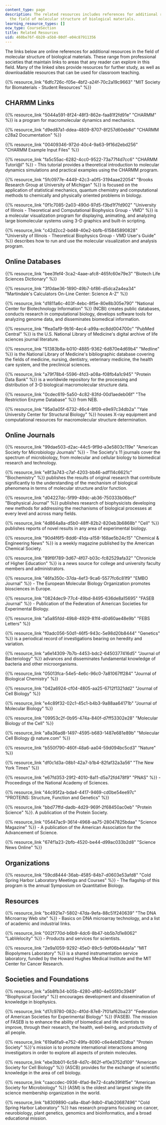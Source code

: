 ```yaml
---
content_type: page
description: The related resources includes references for additional resources in
  the field of molecular structure of biological materials.
learning_resource_types: []
ocw_type: CourseSection
title: Related Resources
uid: 460be76f-6b20-a5b8-80df-e04c87911356
---
```


The links below are online references for additional resources in the field of molecular structure of biological materials. These range from professional societies that maintain links to areas that any reader can explore in this field. Many of the linked sites provide resources for further study, as well as downloadable resources that can be used for classroom teaching.

{{% resource_link "6dfc726c-f05e-4bf2-a24f-70c2a19c9663" "MIT Society for Biomaterials - Student Resources" %}}

CHARMM Links
------------

{{% resource_link "5044a591-8f24-48f3-862e-faa81f2fd91e" "CHARMM" %}} is a program for macromolecular dynamics and mechanics.

{{% resource_link "d9ed87a1-ddea-4809-8707-8f257d60eb8d" "CHARMM c28a2 Documentation" %}}

{{% resource_link "00409346-972d-40c4-9a63-9f16d2ebd256" "CHARMM Example Input Files" %}}

{{% resource_link "fa5c55ac-6282-4cc0-9522-73a77f4d7cc6" "CHARMM Tutori@l" %}} - This tutorial provides a theoretical introduction to molecular dynamics simulations and practical examples using the CHARMM program.

{{% resource_link "5fc0977e-4449-42c3-a0f5-3194aae22054" "Brooks Research Group at University of Michigan" %}} is focused on the application of statistical mechanics, quantum chemistry and computational methods to chemically and physically oriented problems in biology.

{{% resource_link "0f1c7085-2a03-490d-97d5-f3bd1f7fd902" "University of Illinois - Theoretical and Computational Biophysics Group - VMD" %}} is a molecular visualization program for displaying, animating, and analyzing large biomolecular systems using 3-D graphics and built-in scripting.

{{% resource_link "c42d2cc2-bd48-40e2-bbfb-615845890828" "University of Illinois - Theoretical Biophysics Group - VMD User's Guide" %}} describes how to run and use the molecular visualization and analysis program.

Online Databases
----------------

{{% resource_link "bee3fef4-3ca2-4aae-afc8-465fc60e79e3" "Biotech Life Sciences Dictionary" %}}

{{% resource_link "3f0dae36-1890-49b7-bf86-d5dca2a4ea34" "Martindale's Calculators On-Line Center: Science A-Z" %}}

{{% resource_link "d1811a6c-403f-4ebc-8f5e-80e8b305e790" "National Center for Biotechnology Information" %}} (NCBI) creates public databases, conducts research in computational biology, develops software tools for analyzing genome data, and disseminates biomedical information.

{{% resource_link "ffea0af9-9b16-4ec4-a99a-ec8dd004700c" "PubMed Central" %}} is the U.S. National Library of Medicine's digital archive of life sciences journal literature.

{{% resource_link "51383b8a-b010-4885-9362-6d870e4d69b4" "Medline" %}} is the National Library of Medicine's bibliographic database covering the fields of medicine, nursing, dentistry, veterinary medicine, the health care system, and the preclinical sciences.

{{% resource_link "a79f78b4-5596-4fd3-a08a-f08fb4a1c945" "Protein Data Bank" %}} is a worldwide repository for the processing and distribution of 3-D biological macromolecular structure data.

{{% resource_link "0cdec619-5a50-4c82-83fd-00d1aedeb06f" "The Restriction Enzyme Database" %}} from NEB.

{{% resource_link "95a0a05f-6732-46c4-8f09-e9e97c34db2a" "Yale University Center for Structural Biology" %}} houses X-ray equipment and computational resources for macromolecular structure determination.

Online Journals
---------------

{{% resource_link "99dae503-d2ac-44c5-9f9d-a3e5803c119e" "American Society for Microbiology Journals" %}} - The Society's 11 journals cover the spectrum of microbiology, from molecular and cellular biology to biomedical research and technology.

{{% resource_link "e8f3a743-c7af-4203-bb46-adf114c6621c" "Biochemistry" %}} publishes the results of original research that contribute significantly to the understanding of the mechanism of biological phenomena in terms of molecular structure and/or function.

{{% resource_link "d04227dc-5f99-49dc-ab36-750333b06bcf" "Biophysical Journal" %}} publishes research of biophysicists developing new methods for addressing the mechanisms of biological processes at every level and across many fields.

{{% resource_link "4d864a8a-d5b0-48ff-82b2-820eb3b6868b" "Cell" %}} publishes reports of novel results in any area of experimental biology.

{{% resource_link "90d4f6f5-8dd6-41da-a158-168ae5b24c15" "Chemical & Engineering News" %}} is a weekly magazine published by the American Chemical Society.

{{% resource_link "89f6f789-3d67-4f07-b03c-fc82529afa32" "Chronicle of Higher Education" %}} is a news source for college and university faculty members and administrators.

{{% resource_link "46fa350c-37da-4ef3-9ca6-5577fc6c81f9" "EMBO Journal" %}} - The European Molecular Biology Organization promotes biosciences in Europe.

{{% resource_link "0824dec9-77c4-49bd-8495-636de8a15695" "FASEB Journal" %}} - Publication of the Federation of American Societies for Experimental Biology.

{{% resource_link "a5a85fdd-49b8-4929-81f4-d0d60ae48e9b" "FEBS Letters" %}}

{{% resource_link "f0adc056-50d1-46f5-943c-5e98d20b8444" "Genetics" %}} is a periodical record of investigations bearing on heredity and variation.

{{% resource_link "a6e14309-7b7b-4453-bdc2-6450377416d5" "Journal of Bacteriology" %}} advances and disseminates fundamental knowledge of bacteria and other microorganisms.

{{% resource_link "05013fca-54e5-4e6c-96c0-7a81067ff284" "Journal of Biological Chemistry" %}}

{{% resource_link "042a6924-cf04-4805-aa25-6712f1321dd2" "Journal of Cell Biology" %}}

{{% resource_link "e4c89f32-02c1-45c1-b4b3-9a88aa64171b" "Journal of Molecular Biology" %}}

{{% resource_link "09953c2f-0b95-474a-840f-d7ff53302e28" "Molecular Biology of the Cell" %}}

{{% resource_link "a8a36ad8-1497-4595-b683-1487e681e89b" "Molecular Cell Biology @ nature.com" %}}

{{% resource_link "b550f790-460f-48a6-aa04-59d094bc5cd3" "Nature" %}}

{{% resource_link "df0c1d3a-08b1-42a7-b1b4-82faf32a3a56" "The New York Times" %}}

{{% resource_link "e67fd353-29f2-4010-8a11-d5a72fd478f9" "PNAS" %}} - Proceedings of the National Academy of Sciences.

{{% resource_link "44c95f2a-bda4-4417-9469-cd0be54ee97c" "PROTEINS: Structure, Function and Genetics" %}}

{{% resource_link "bbd77ffd-dadb-4d29-969f-2f68450ac0eb" "Protein Science" %}}. A publication of the Protein Society.

{{% resource_link "05447ac9-3614-4968-aa75-28047825bdaa" "Science Magazine" %}} - A publication of the American Association for the Advancement of Science.

{{% resource_link "674f1a23-2bfb-4520-be44-d99ac033b2d8" "Science News Online" %}}

Organizations
-------------

{{% resource_link "59cd8444-36ab-4585-84b7-d0603e53afd8" "Cold Spring Harbor Laboratory Meetings and Courses" %}} - The flagship of this program is the annual Symposium on Quantitative Biology.

Resources
---------

{{% resource_link "bc4921e7-5802-47da-9efa-88c51f240639" "The DNA Microarray Web site" %}} - Basics on DNA microarray technology, and a list of academic and industrial links.

{{% resource_link "002f770d-b6b9-4dc6-8b47-bb5b7d1e8062" "LabVelocity" %}} - Products and services for scientists.

{{% resource_link "2e9a1059-9292-45e0-89c5-9df06b44da1a" "MIT Biopolymers Laboratory" %}} is a shared instrumentation service laboratory, funded by the Howard Hughes Medical Institute and the MIT Center for Cancer Research.

Societies and Foundations
-------------------------

{{% resource_link "a5b8fb34-b05b-4280-af80-4e055f0c3949" "Biophysical Society" %}} encourages development and dissemination of knowledge in biophysics.

{{% resource_link "d17c9780-082c-4f0d-87e8-7f01af62ba23" "Federation of American Societies for Experimental Biology" %}} (FASEB). The mission of FASEB is to enhance the ability of biomedical and life scientists to improve, through their research, the health, well-being, and productivity of all people.

{{% resource_link "619a6fa9-e752-49fa-8090-c6e4eb652dba" "Protein Society" %}}'s mission is to promote international interactions among investigators in order to explore all aspects of protein molecules.

{{% resource_link "ebe3bb01-6c58-4d7c-862f-ef0e3752d109" "American Society for Cell Biology" %}} (ASCB) provides for the exchange of scientific knowledge in the area of cell biology.

{{% resource_link "caaccdec-0936-4fad-8e72-4cafe39f4f5e" "American Society for Microbiology" %}} (ASM) is the oldest and largest single life science membership organization in the world.

{{% resource_link "b8309890-ca8a-4baf-9db0-41ab20687496" "Cold Spring Harbor Laboratory" %}} has research programs focusing on cancer, neurobiology, plant genetics, genomics and bioinformatics, and a broad educational mission.